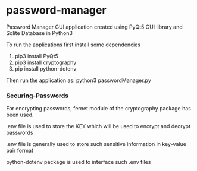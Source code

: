 # password-manager
Password Manager GUI application created using PyQt5 GUI library and Sqlite Database in Python3

To run the applications first install some dependencies
1. pip3 install PyQt5
2. pip3 install cryptography
3. pip install python-dotenv

Then run the application as:
python3 passwordManager.py

### Securing-Passwords

For encrypting passwords, fernet module of the cryptography package has been used.

.env file is used to store the KEY which will be used to encrypt and decrypt passwords

.env file is generally used to store such sensitive information in key-value pair format

python-dotenv package is used to interface such .env files
